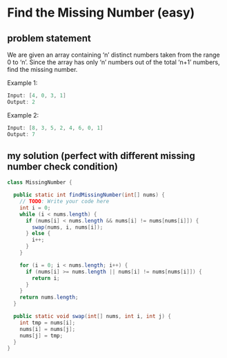 # Find the Missing Number (easy)

## problem statement

We are given an array containing ‘n’ distinct numbers taken from the range 0 to ‘n’. Since the array has only ‘n’ numbers out of the total ‘n+1’ numbers, find the missing number.

Example 1:

```java
Input: [4, 0, 3, 1]
Output: 2
```

Example 2:

```java
Input: [8, 3, 5, 2, 4, 6, 0, 1]
Output: 7
```

## my solution (perfect with different missing number check condition)

```java
class MissingNumber {

  public static int findMissingNumber(int[] nums) {
    // TODO: Write your code here
    int i = 0;
    while (i < nums.length) {
      if (nums[i] < nums.length && nums[i] != nums[nums[i]]) {
        swap(nums, i, nums[i]);
      } else {
        i++;
      }
    }

    for (i = 0; i < nums.length; i++) {
      if (nums[i] >= nums.length || nums[i] != nums[nums[i]]) {
        return i;
      }
    }
    return nums.length;
  }

  public static void swap(int[] nums, int i, int j) {
    int tmp = nums[i];
    nums[i] = nums[j];
    nums[j] = tmp;
  }
}
```
